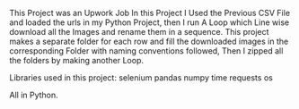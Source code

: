 This Project was an Upwork Job
In this Project I Used the Previous CSV File and loaded the urls in my Python Project, then I run A Loop which Line wise 
download all the Images and rename them in a sequence.
This project makes a separate folder for each row and fill the downloaded images in the corresponding Folder with naming conventions followed,
Then I zipped all the folders by making another Loop.

Libraries used in this project:
selenium
pandas
numpy
time
requests
os

All in Python.

